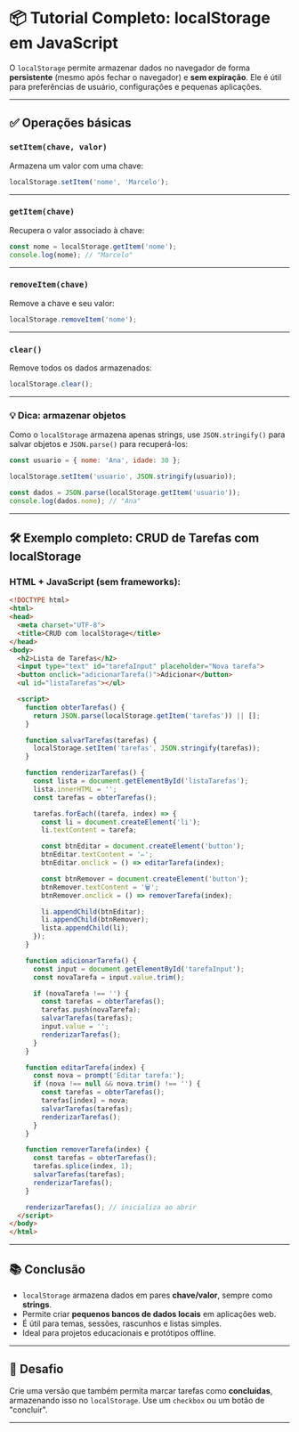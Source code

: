 
# 📦 Tutorial Completo: localStorage em JavaScript

O `localStorage` permite armazenar dados no navegador de forma **persistente** (mesmo após fechar o navegador) e **sem expiração**. Ele é útil para preferências de usuário, configurações e pequenas aplicações.

---

## ✅ Operações básicas

### `setItem(chave, valor)`
Armazena um valor com uma chave:

```js
localStorage.setItem('nome', 'Marcelo');
```

---

### `getItem(chave)`
Recupera o valor associado à chave:

```js
const nome = localStorage.getItem('nome');
console.log(nome); // "Marcelo"
```

---

### `removeItem(chave)`
Remove a chave e seu valor:

```js
localStorage.removeItem('nome');
```

---

### `clear()`
Remove todos os dados armazenados:

```js
localStorage.clear();
```

---

### 💡 Dica: armazenar objetos
Como o `localStorage` armazena apenas strings, use `JSON.stringify()` para salvar objetos e `JSON.parse()` para recuperá-los:

```js
const usuario = { nome: 'Ana', idade: 30 };

localStorage.setItem('usuario', JSON.stringify(usuario));

const dados = JSON.parse(localStorage.getItem('usuario'));
console.log(dados.nome); // "Ana"
```

---

## 🛠️ Exemplo completo: CRUD de Tarefas com localStorage

### HTML + JavaScript (sem frameworks):

```html
<!DOCTYPE html>
<html>
<head>
  <meta charset="UTF-8">
  <title>CRUD com localStorage</title>
</head>
<body>
  <h2>Lista de Tarefas</h2>
  <input type="text" id="tarefaInput" placeholder="Nova tarefa">
  <button onclick="adicionarTarefa()">Adicionar</button>
  <ul id="listaTarefas"></ul>

  <script>
    function obterTarefas() {
      return JSON.parse(localStorage.getItem('tarefas')) || [];
    }

    function salvarTarefas(tarefas) {
      localStorage.setItem('tarefas', JSON.stringify(tarefas));
    }

    function renderizarTarefas() {
      const lista = document.getElementById('listaTarefas');
      lista.innerHTML = '';
      const tarefas = obterTarefas();

      tarefas.forEach((tarefa, index) => {
        const li = document.createElement('li');
        li.textContent = tarefa;

        const btnEditar = document.createElement('button');
        btnEditar.textContent = '✏️';
        btnEditar.onclick = () => editarTarefa(index);

        const btnRemover = document.createElement('button');
        btnRemover.textContent = '🗑️';
        btnRemover.onclick = () => removerTarefa(index);

        li.appendChild(btnEditar);
        li.appendChild(btnRemover);
        lista.appendChild(li);
      });
    }

    function adicionarTarefa() {
      const input = document.getElementById('tarefaInput');
      const novaTarefa = input.value.trim();

      if (novaTarefa !== '') {
        const tarefas = obterTarefas();
        tarefas.push(novaTarefa);
        salvarTarefas(tarefas);
        input.value = '';
        renderizarTarefas();
      }
    }

    function editarTarefa(index) {
      const nova = prompt('Editar tarefa:');
      if (nova !== null && nova.trim() !== '') {
        const tarefas = obterTarefas();
        tarefas[index] = nova;
        salvarTarefas(tarefas);
        renderizarTarefas();
      }
    }

    function removerTarefa(index) {
      const tarefas = obterTarefas();
      tarefas.splice(index, 1);
      salvarTarefas(tarefas);
      renderizarTarefas();
    }

    renderizarTarefas(); // inicializa ao abrir
  </script>
</body>
</html>
```

---

## 📚 Conclusão

- `localStorage` armazena dados em pares **chave/valor**, sempre como **strings**.
- Permite criar **pequenos bancos de dados locais** em aplicações web.
- É útil para temas, sessões, rascunhos e listas simples.
- Ideal para projetos educacionais e protótipos offline.

---

## 🧠 Desafio

Crie uma versão que também permita marcar tarefas como **concluídas**, armazenando isso no `localStorage`. Use um `checkbox` ou um botão de "concluir".

---

